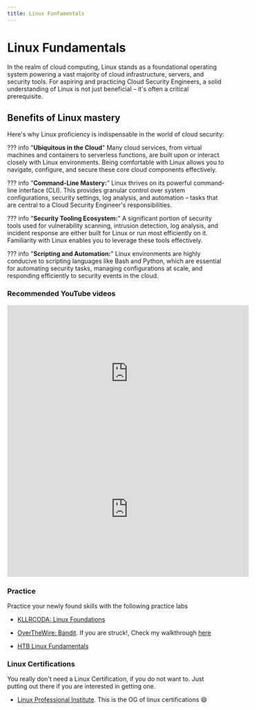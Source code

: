 ```yaml
---
title: Linux Funfamentals
---
```


# Linux Fundamentals

In the realm of cloud computing, Linux stands as a foundational operating system powering a vast majority of cloud infrastructure, servers, and security tools. For aspiring and practicing Cloud Security Engineers, a solid understanding of Linux is not just beneficial – it's often a critical prerequisite.   

## Benefits of Linux mastery
Here's why Linux proficiency is indispensable in the world of cloud security:
 
??? info "**Ubiquitous in the Cloud**"
    Many cloud services, from virtual machines and containers to serverless functions, are built upon or interact closely with Linux environments. Being comfortable with Linux allows you to navigate, configure, and secure these core cloud components effectively.   

??? info "**Command-Line Mastery:**" 
    Linux thrives on its powerful command-line interface (CLI). This provides granular control over system configurations, security settings, log analysis, and automation – tasks that are central to a Cloud Security Engineer's responsibilities.   

??? info "**Security Tooling Ecosystem:**" 
    A significant portion of security tools used for vulnerability scanning, intrusion detection, log analysis, and incident response are either built for Linux or run most efficiently on it. Familiarity with Linux enables you to leverage these tools effectively.   

??? info "**Scripting and Automation:**" 
    Linux environments are highly conducive to scripting languages like Bash and Python, which are essential for automating security tasks, managing configurations at scale, and responding efficiently to security events in the cloud.

### Recommended YouTube videos


<iframe width="560" height="315" src="https://www.youtube.com/embed/sWbUDq4S6Y8?si=7KDomlP6miEkkVF-" title="YouTube video player" frameborder="0" allow="accelerometer; autoplay; clipboard-write; encrypted-media; gyroscope; picture-in-picture; web-share" referrerpolicy="strict-origin-when-cross-origin" allowfullscreen></iframe>

<iframe width="560" height="315" src="https://www.youtube.com/embed/gd7BXuUQ91w?si=tlrbCP4LyA8j9TCC" title="YouTube video player" frameborder="0" allow="accelerometer; autoplay; clipboard-write; encrypted-media; gyroscope; picture-in-picture; web-share" referrerpolicy="strict-origin-when-cross-origin" allowfullscreen></iframe>

### Practice
Practice  your newly found skills with the following practice labs

- [KLLRCODA: Linux Foundations](https://killercoda.com/pawelpiwosz/course/linuxFundamentals)

- [OverTheWire: Bandit](https://overthewire.org/wargames/bandit/). If you are struck!, Check my walkthrough [here](https://playroom-security.notion.site/1e6e1652ac478099acfce9ac2b4a072f?v=1e6e1652ac47807c95f6000cec3684a9)

- [HTB Linux Fundamentals](https://academy.hackthebox.com/course/preview/linux-fundamentals)

### Linux Certifications
You really don't need a Linux Certification, if you do not want to. Just putting out there if you are interested in getting one.

- [Linux Professional Institute](https://www.lpi.org/our-certifications/summary-of-lpi-certifications/). This is the OG of linux certifications :smile: